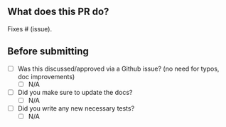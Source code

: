 ## What does this PR do?
Fixes # (issue).

## Before submitting

- [ ] Was this discussed/approved via a Github issue? (no need for typos, doc improvements)
  - [ ] N/A
- [ ] Did you make sure to update the docs?
  - [ ] N/A
- [ ] Did you write any new necessary tests?
  - [ ] N/A
